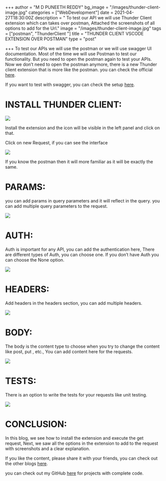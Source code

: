 +++
author = "M D PUNEETH REDDY"
bg_image = "/images/thunder-client-image.jpg"
categories = ["WebDevelopment"]
date = 2021-04-27T18:30:00Z
description = " To test our API we will use Thunder Client extension which can takes over postman, Attached the screenshots of all options to add for the Url."
image = "/images/thunder-client-image.jpg"
tags = ["postman", "ThunderClient "]
title = "THUNDER CLIENT VSCODE EXTENSION OVER POSTMAN"
type = "post"

+++
To test our APIs we will use the postman or we will use swagger UI documentation. Most of the time we will use Postman to test our functionality. But you need to open the postman again to test your APIs. Now we don’t need to open the postman anymore, there is a new Thunder client extension that is more like the postman. you can check the official [here](https://github.com/rangav/thunder-client-support).

If you want to test with swagger, you can check the setup [here](https://mdpuneethreddy.com/swagger-documentation-to-test-nodejs-restapis/).

# INSTALL THUNDER CLIENT:

![](https://miro.medium.com/max/995/0*xV-PR0wL0po11pRT.png)

Install the extension and the icon will be visible in the left panel and click on that.

Click on new Request, if you can see the interface

![](https://miro.medium.com/max/1024/0*gqt9sdOVnCMM2Y3s.png)

If you know the postman then it will more familiar as it will be exactly the same.

# PARAMS:

you can add params in query parameters and it will reflect in the query. you can add multiple query parameters to the request.

![](https://miro.medium.com/max/613/0*6NXV8Bn45VcMYQxQ.png)

# AUTH:

Auth is important for any API, you can add the authentication here, There are different types of Auth, you can choose one. If you don’t have Auth you can choose the None option.

![](https://miro.medium.com/max/611/0*KD3HDIPA-wJT3QqX.png)

# HEADERS:

Add headers in the headers section, you can add multiple headers.

![](https://miro.medium.com/max/619/0*Bn6RdadSs2avAfBB.png)

# BODY:

The body is the content type to choose when you try to change the content like post, put , etc., You can add content here for the requests.

![](https://miro.medium.com/max/628/0*svuy16GlfAMNY3y9.png)

# TESTS:

There is an option to write the tests for your requests like unit testing.

![](https://miro.medium.com/max/620/0*gWmHeksmRGuSmsiW.png)

# CONCLUSION:

In this blog, we see how to install the extension and execute the get request, Next, we saw all the options in the extension to add to the request with screenshots and a clear explanation.

If you like the content, please share it with your friends, you can check out the other blogs [here](https://mdpuneethreddy.com/).

you can check out my GitHub [here](https://github.com/MDPuneethReddy) for projects with complete code.